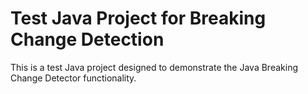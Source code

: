 # Test Java Project for Breaking Change Detection
This is a test Java project designed to demonstrate the Java Breaking Change Detector functionality.
